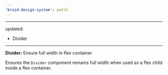 ```yaml
---
'braid-design-system': patch
---
```


---
updated:
  - Divider
---

**Divider:** Ensure full width in flex container

Ensures the `Divider` component remains full width when used as a flex child inside a flex container.
